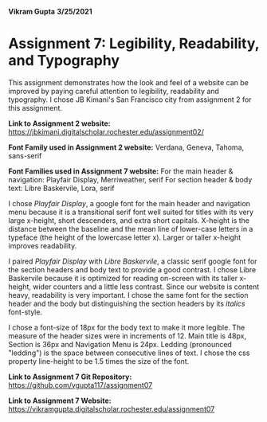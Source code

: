 **Vikram Gupta**
**3/25/2021**
# **Assignment 7: Legibility, Readability, and Typography**
This assignment demonstrates how the look and feel of a website can be improved by paying careful attention to legibility, readability and typography.  I chose JB Kimani's San Francisco city from assignment 2 for this assignment.

**Link to Assignment 2 website:**
https://jbkimani.digitalscholar.rochester.edu/assignment02/

**Font Family used in Assignment 2 website:**
Verdana, Geneva, Tahoma, sans-serif

**Font Families used in Assignment 7 website:**
For the main header & navigation: Playfair Display, Merriweather, serif
For section header & body text: Libre Baskervile, Lora, serif

I chose *Playfair Display*, a google font for the main header and navigation menu because it is a transitional serif font well suited for titles with its very large x-height, short descenders, and extra short capitals.  X-height is the distance between the baseline and the mean line of lower-case letters in a typeface (the height of the lowercase letter x).  Larger or taller x-height improves readability.

I paired *Playfair Display* with *Libre Baskervile*, a classic serif google font for the section headers and body text to provide a good contrast.  I chose Libre Baskervile because it is optimized for reading on-screen with its taller x-height, wider counters and a little less contrast.  Since our website is content heavy, readability is very important.  I chose the same font for the section header and the body but distinguishing the section headers by its *italics* font-style.

I chose a font-size of 18px for the body text to make it more legible. The measure of the header sizes were in increments of 12.  Main title is 48px, Section is 36px and Navigation Menu is 24px.  Ledding (pronounced "ledding") is the space between consecutive lines of text.  I chose the css property line-height to be 1.5 times the size of the font.








**Link to Assignment 7 Git Repository:**
https://github.com/vgupta117/assignment07

**Link to Assignment 7 Website:**
https://vikramgupta.digitalscholar.rochester.edu/assignment07


<!--stackedit_data:
eyJoaXN0b3J5IjpbLTEzNDA3NjYxMzksMTkxNDk3ODQ2LC0xOT
U4Mzg5OTEyLC0yMTAzNTg1NDgxLC0xMzQ1NTk4MDk3LDE0OTY4
NTczNzUsLTk1Nzk4MTkwMywtNDM1NTY4NzY3XX0=
-->